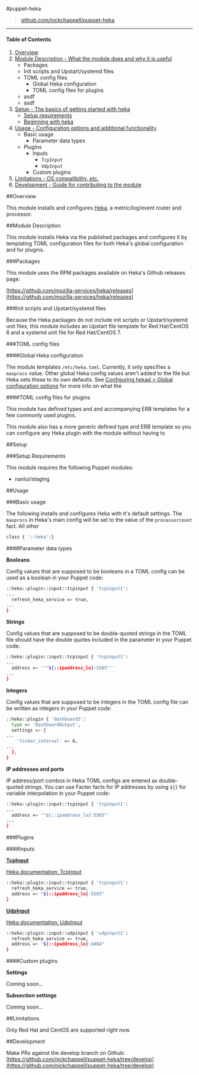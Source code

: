 #puppet-heka
> [github.com/nickchappell/puppet-heka](https://github.com/nickchappell/puppet-heka)
- - -

#### Table of Contents

1. [Overview](#overview)
2. [Module Description - What the module does and why it is useful](#module-description)
    * Packages
    * Init scripts and Upstart/systemd files
    * TOML config files
        * Global Heka configuration
        * TOML config files for plugins
    * asdf
    * asdf	
3. [Setup - The basics of getting started with heka](#setup)
    * [Setup requirements](#setup-requirements)
    * [Beginning with heka](#beginning-with-heka)
4. [Usage - Configuration options and additional functionality](#usage)
    * Basic usage
        * Parameter data types
    * Plugins
        * Inputs
            * `TcpInput`
            * `UdpInput`
        * Custom plugins
5. [Limitations - OS compatibility, etc.](#limitations)
6. [Development - Guide for contributing to the module](#development)

##Overview

This module installs and configures [Heka](http://hekad.readthedocs.org/en/latest/index.html), a metric/log/event router and processor.

##Module Description

This module installs Heka via the published packages and configures it by templating TOML configuration files for both Heka's global configuration and for plugins.

###Packages

This module uses the RPM packages available on Heka's Github releases page:

[https://github.com/mozilla-services/heka/releases](https://github.com/mozilla-services/heka/releases)

###Init scripts and Upstart/systemd files

Because the Heka packages do not include init scripts or Upstart/systemd unit files, this module includes an Upstart file template for Red Hat/CentOS 6 and a systemd unit file for Red Hat/CentOS 7.

###TOML config files

####Global Heka configuration

The module templates `/etc/heka.toml`. Currently, it only specifies a `maxprocs` value. Other global Heka config values aren't added to the file but Heka sets these to its own defaults. See [Configuring hekad > Global configuration options](http://hekad.readthedocs.org/en/latest/config/index.html#global-configuration-options) for more info on what the 

####TOML config files for plugins

This module has defined types and and accompanying ERB templates for a few commonly used plugins.

This module also has a more generic defined type and ERB template so you can configure any Heka plugin with the module without having to 

##Setup

###Setup Requirements

This module requires the following Puppet modules:

* nanlui/staging

##Usage

###Basic usage

The following installs and configures Heka with it's default settings. The `maxprocs` in Heka's main config will be set to the value of the `processorcount` fact. All other 

```bash
class { '::heka':}
```

####Parameter data types

**Booleans**

Config values that are supposed to be booleans in a TOML config can be used as a boolean in your Puppet code:


```bash
::heka::plugin::input::tcpinput { 'tcpinput1':
...  
  refresh_heka_service => true,
...
}
```

**Strings**

Config values that are supposed to be double-quoted strings in the TOML file should have the double quotes included in the parameter in your Puppet code:

```bash
::heka::plugin::input::tcpinput { 'tcpinput1':
...
  address => ''"${::ipaddress_lo}:5565"''
...
}
```

**Integers**

Config values that are supposed to be integers in the TOML config file can be written as integers in your Puppet code:

```bash
::heka::plugin { 'dashboard3':
  type => 'DashboardOutput',
  settings => {
...
    'ticker_interval' => 6,
...
  },
}
```

**IP addresses and ports**

IP address/port combos in Heka TOML configs are entered as double-quoted strings. You can use Facter facts for IP addresses by using `${}` for variable interpolation in your Puppet code:

```bash
::heka::plugin::input::tcpinput { 'tcpinput1':
...
  address => '"${::ipaddress_lo}:5565"'
...
}
```

###Plugins

####Inputs

[**TcpInput**](id:plugins_inputs_tcpinput)

[Heka documentation: TcpInput](http://hekad.readthedocs.org/en/latest/config/inputs/tcp.html)

```bash
::heka::plugin::input::tcpinput { 'tcpinput1':
  refresh_heka_service => true,
  address => "${::ipaddress_lo}:5565"
}
```

[**UdpInput**](id:plugins_inputs_udpinput)

[Heka documentation: UdpInput](http://hekad.readthedocs.org/en/latest/config/inputs/udp.html)

```bash
::heka::plugin::input::udpinput { 'udpinput1':
  refresh_heka_service => true,
  address => "${::ipaddress_lo}:4484"
}
```

####Custom plugins

**Settings**

Coming soon...

**Subsection settings**

Coming soon...

##Limitations

Only Red Hat and CentOS are supported right now.

##Development

Make PRs against the develop branch on Github: [https://github.com/nickchappell/puppet-heka/tree/develop](https://github.com/nickchappell/puppet-heka/tree/develop)